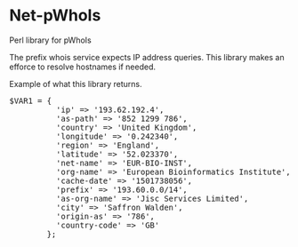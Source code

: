 # Net-pWhoIs
Perl library for pWhoIs

The prefix whois service expects IP address queries.  This library makes an efforce to resolve hostnames if needed.

Example of what this library returns.
<pre>
$VAR1 = {
          'ip' => '193.62.192.4',
          'as-path' => '852 1299 786',
          'country' => 'United Kingdom',
          'longitude' => '0.242340',
          'region' => 'England',
          'latitude' => '52.023370',
          'net-name' => 'EUR-BIO-INST',
          'org-name' => 'European Bioinformatics Institute',
          'cache-date' => '1501738056',
          'prefix' => '193.60.0.0/14',
          'as-org-name' => 'Jisc Services Limited',
          'city' => 'Saffron Walden',
          'origin-as' => '786',
          'country-code' => 'GB'
        };
</pre>
